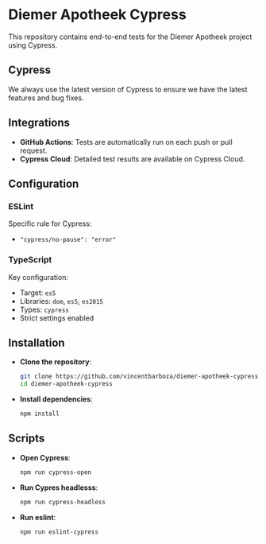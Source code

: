 # Diemer Apotheek Cypress

This repository contains end-to-end tests for the Diemer Apotheek project using Cypress.

## Cypress

We always use the latest version of Cypress to ensure we have the latest features and bug fixes.

## Integrations

- **GitHub Actions**: Tests are automatically run on each push or pull request.
- **Cypress Cloud**: Detailed test results are available on Cypress Cloud.

## Configuration

### ESLint

Specific rule for Cypress:
- `"cypress/no-pause": "error"`

### TypeScript

Key configuration:
- Target: `es5`
- Libraries: `dom`, `es5`, `es2015`
- Types: `cypress`
- Strict settings enabled

## Installation

- **Clone the repository**:
  ```bash
  git clone https://github.com/vincentbarboza/diemer-apotheek-cypress.git
  cd diemer-apotheek-cypress

- **Install dependencies**:
  ```bash
  npm install

## Scripts

- **Open Cypress**:
  ```bash
  npm run cypress-open

- **Run Cypres headlesss**:
  ```bash
  npm run cypress-headless

- **Run eslint**:
  ```bash
  npm run eslint-cypress



